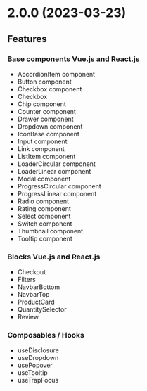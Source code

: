 # 2.0.0 (2023-03-23)

## Features

### Base components Vue.js and React.js

- AccordionItem component
- Button component
- Checkbox component
- Checkbox
- Chip component 
- Counter component 
- Drawer component 
- Dropdown component 
- IconBase component 
- Input component 
- Link component 
- ListItem component 
- LoaderCircular component 
- LoaderLinear component 
- Modal component 
- ProgressCircular component 
- ProgressLinear component 
- Radio component 
- Rating component 
- Select component 
- Switch component 
- Thumbnail component 
- Tooltip component 

### Blocks Vue.js and React.js

- Checkout
- Filters
- NavbarBottom
- NavbarTop
- ProductCard
- QuantitySelector
- Review

### Composables / Hooks

- useDisclosure
- useDropdown
- usePopover
- useTooltip
- useTrapFocus
